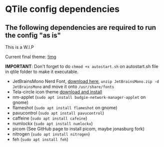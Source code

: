 # QTile config dependencies
## The following dependencies are required to run the config "as is"

This is a W.I.P

Current final theme:
[!img](https://lh5.googleusercontent.com/gRuuupfg6ZLqWfCmq4tzUHZgYFxvVdqVvN2OAv2BjZkBSNPA3mX2drH0t3PSH8Gh0_k=w2400)

**IMPORTANT**: Don't forget to do `chmod +x autostart.sh` on autostart.sh file in qtile folder to make it executable.

* JetBrainsMono Nerd Font, [download here](https://github.com/ryanoasis/nerd-fonts/releases/download/v2.2.2/JetBrainsMono.zip), `unzip JetBrainsMono.zip -d JetBrainsMono` and move it onto `/usr/share/fonts`
* Tela-circle icon theme [download and install](https://github.com/vinceliuice/Tela-circle-icon-theme)
* nm-applet (`sudo apt install budgie-network-manager-applet` on gnome)
* flameshot (`sudo apt install flameshot` on gnome)
* pavucontrol (`sudo apt install pavucontrol`)
* caffeine (`sudo apt install cafeine`)
* numlockx (`sudo apt install numlockx`)
* picom (See GitHub page to install picom, maybe jonasburg fork)
* nitrogen (`sudo apt install nitrogen`)
* feh (`sudo apt install feh`)
